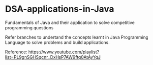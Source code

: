 # DSA-applications-in-Java

Fundamentals of Java and their application to solve competitive programming questions

Refer branches to undertand the concepts learnt in Java Programming Language to solve problems and build applications.

Reference: https://www.youtube.com/playlist?list=PL9gnSGHSqcnr_DxHsP7AW9ftq0AtAyYqJ


